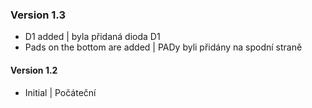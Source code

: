 ### Version 1.3
- D1 added | byla přidaná dioda D1
- Pads on the bottom are added | PADy byli přidány na spodní straně
#### Version 1.2
- Initial | Počáteční